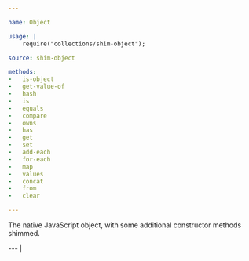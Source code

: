 ```yaml
---

name: Object

usage: |
    require("collections/shim-object");

source: shim-object

methods:
-   is-object
-   get-value-of
-   hash
-   is
-   equals
-   compare
-   owns
-   has
-   get
-   set
-   add-each
-   for-each
-   map
-   values
-   concat
-   from
-   clear

---
```


The native JavaScript object, with some additional constructor methods shimmed.

--- |

